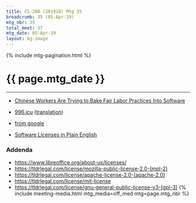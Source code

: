 ```yaml
---
title: CS-280 (201910) Mtg 35
breadcrumb: 35 (05-Apr-19)
mtg_nbr: 35
total_meet: 37
mtg_date: 05-Apr-19
layout: bg-image
---
```

{% include mtg-pagination.html %}
<h1 class="text-center">{{ page.mtg_date }}</h1>
<hr />

* [Chinese Workers Are Trying to Bake Fair Labor Practices Into Software](https://motherboard.vice.com/en_us/article/mbz84n/chinese-workers-are-trying-to-bake-fair-labor-practices-into-software?utm_source=mbfb)
* [996.icu](https://996.icu/#/zh_CN) ([translation](https://996.icu/#/en_US))
* [from google](https://www.google.com/search?q=news+996.icu&oq=news+996.icu&ie=UTF-8)

* [Software Licenses in Plain English](https://tldrlegal.com/)

### Addenda

* <https://www.libreoffice.org/about-us/licenses/>
* <https://tldrlegal.com/license/mozilla-public-license-2.0-(mpl-2)>
* <https://tldrlegal.com/license/apache-license-2.0-(apache-2.0)>
* <https://tldrlegal.com/license/mit-license>
* <https://tldrlegal.com/license/gnu-general-public-license-v3-(gpl-3)>
{% include meeting-media.html mtg_media=off_med mtg=page.mtg_nbr %}
